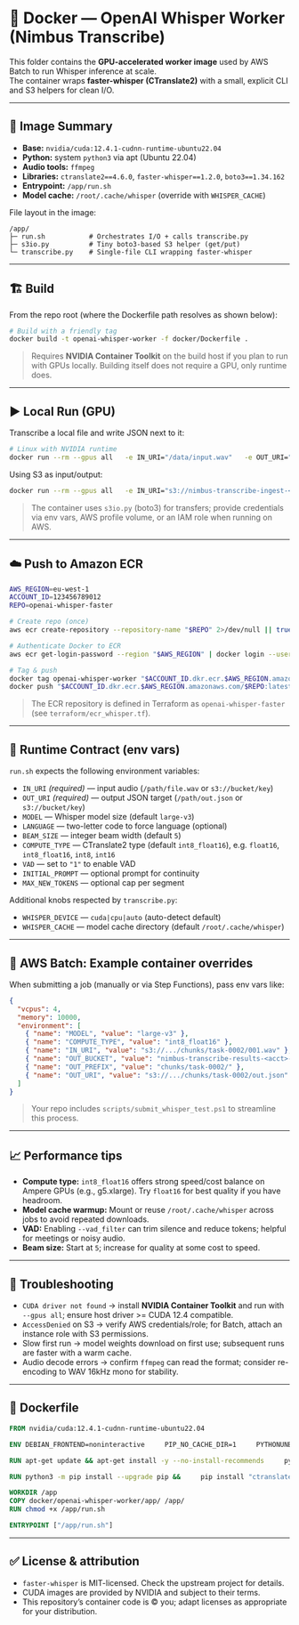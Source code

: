 # 🐳 Docker — OpenAI Whisper Worker (Nimbus Transcribe)

This folder contains the **GPU-accelerated worker image** used by AWS Batch to run Whisper inference at scale.  
The container wraps **faster-whisper (CTranslate2)** with a small, explicit CLI and S3 helpers for clean I/O.

---

## 🔧 Image Summary

- **Base:** `nvidia/cuda:12.4.1-cudnn-runtime-ubuntu22.04`
- **Python:** system `python3` via apt (Ubuntu 22.04)
- **Audio tools:** `ffmpeg`
- **Libraries:** `ctranslate2==4.6.0`, `faster-whisper==1.2.0`, `boto3==1.34.162`
- **Entrypoint:** `/app/run.sh`
- **Model cache:** `/root/.cache/whisper` (override with `WHISPER_CACHE`)

File layout in the image:
```
/app/
├─ run.sh           # Orchestrates I/O + calls transcribe.py
├─ s3io.py          # Tiny boto3-based S3 helper (get/put)
└─ transcribe.py    # Single-file CLI wrapping faster-whisper
```

---

## 🏗 Build

From the repo root (where the Dockerfile path resolves as shown below):

```bash
# Build with a friendly tag
docker build -t openai-whisper-worker -f docker/Dockerfile .
```

> Requires **NVIDIA Container Toolkit** on the build host if you plan to run with GPUs locally. Building itself does not require a GPU, only runtime does.

---

## ▶️ Local Run (GPU)

Transcribe a local file and write JSON next to it:

```bash
# Linux with NVIDIA runtime
docker run --rm --gpus all   -e IN_URI="/data/input.wav"   -e OUT_URI="/data/out/transcript.json"   -e MODEL="large-v3"   -e BEAM_SIZE="5"   -e COMPUTE_TYPE="int8_float16"   -v "$PWD/samples:/data"   openai-whisper-worker
```

Using S3 as input/output:

```bash
docker run --rm --gpus all   -e IN_URI="s3://nimbus-transcribe-ingest-<acct>-<region>/chunks/task-0002/001.wav"   -e OUT_URI="s3://nimbus-transcribe-results-<acct>-<region>/chunks/task-0002/out.json"   -e MODEL="large-v3"   -e COMPUTE_TYPE="int8_float16"   -e AWS_REGION="eu-west-1"   -e AWS_ACCESS_KEY_ID="..." -e AWS_SECRET_ACCESS_KEY="..."   openai-whisper-worker
```

> The container uses `s3io.py` (boto3) for transfers; provide credentials via env vars, AWS profile volume, or an IAM role when running on AWS.

---

## ☁️ Push to Amazon ECR

```bash
AWS_REGION=eu-west-1
ACCOUNT_ID=123456789012
REPO=openai-whisper-faster

# Create repo (once)
aws ecr create-repository --repository-name "$REPO" 2>/dev/null || true

# Authenticate Docker to ECR
aws ecr get-login-password --region "$AWS_REGION" | docker login --username AWS --password-stdin "$ACCOUNT_ID.dkr.ecr.$AWS_REGION.amazonaws.com"

# Tag & push
docker tag openai-whisper-worker "$ACCOUNT_ID.dkr.ecr.$AWS_REGION.amazonaws.com/$REPO:latest"
docker push "$ACCOUNT_ID.dkr.ecr.$AWS_REGION.amazonaws.com/$REPO:latest"
```

> The ECR repository is defined in Terraform as `openai-whisper-faster` (see `terraform/ecr_whisper.tf`).

---

## 🧵 Runtime Contract (env vars)

`run.sh` expects the following environment variables:

- `IN_URI` *(required)* — input audio (`/path/file.wav` or `s3://bucket/key`)
- `OUT_URI` *(required)* — output JSON target (`/path/out.json` or `s3://bucket/key`)
- `MODEL` — Whisper model size (default `large-v3`)
- `LANGUAGE` — two-letter code to force language (optional)
- `BEAM_SIZE` — integer beam width (default `5`)
- `COMPUTE_TYPE` — CTranslate2 type (default `int8_float16`), e.g. `float16`, `int8_float16`, `int8`, `int16`
- `VAD` — set to `"1"` to enable VAD
- `INITIAL_PROMPT` — optional prompt for continuity
- `MAX_NEW_TOKENS` — optional cap per segment

Additional knobs respected by `transcribe.py`:
- `WHISPER_DEVICE` — `cuda|cpu|auto` (auto-detect default)
- `WHISPER_CACHE` — model cache directory (default `/root/.cache/whisper`)

---

## 🧪 AWS Batch: Example container overrides

When submitting a job (manually or via Step Functions), pass env vars like:

```json
{
  "vcpus": 4,
  "memory": 10000,
  "environment": [
    { "name": "MODEL", "value": "large-v3" },
    { "name": "COMPUTE_TYPE", "value": "int8_float16" },
    { "name": "IN_URI", "value": "s3://.../chunks/task-0002/001.wav" },
    { "name": "OUT_BUCKET", "value": "nimbus-transcribe-results-<acct>-eu-west-1" },
    { "name": "OUT_PREFIX", "value": "chunks/task-0002/" },
    { "name": "OUT_URI", "value": "s3://.../chunks/task-0002/out.json" }
  ]
}
```

> Your repo includes `scripts/submit_whisper_test.ps1` to streamline this process.

---

## 📈 Performance tips

- **Compute type:** `int8_float16` offers strong speed/cost balance on Ampere GPUs (e.g., g5.xlarge). Try `float16` for best quality if you have headroom.
- **Model cache warmup:** Mount or reuse `/root/.cache/whisper` across jobs to avoid repeated downloads.
- **VAD:** Enabling `--vad_filter` can trim silence and reduce tokens; helpful for meetings or noisy audio.
- **Beam size:** Start at `5`; increase for quality at some cost to speed.

---

## 🧰 Troubleshooting

- `CUDA driver not found` → install **NVIDIA Container Toolkit** and run with `--gpus all`; ensure host driver >= CUDA 12.4 compatible.
- `AccessDenied` on S3 → verify AWS credentials/role; for Batch, attach an instance role with S3 permissions.
- Slow first run → model weights download on first use; subsequent runs are faster with a warm cache.
- Audio decode errors → confirm `ffmpeg` can read the format; consider re-encoding to WAV 16kHz mono for stability.

---

## 📄 Dockerfile

```dockerfile
FROM nvidia/cuda:12.4.1-cudnn-runtime-ubuntu22.04

ENV DEBIAN_FRONTEND=noninteractive     PIP_NO_CACHE_DIR=1     PYTHONUNBUFFERED=1     WHISPER_CACHE=/root/.cache/whisper

RUN apt-get update && apt-get install -y --no-install-recommends     python3 python3-pip python3-venv ffmpeg ca-certificates &&     rm -rf /var/lib/apt/lists/*

RUN python3 -m pip install --upgrade pip &&     pip install "ctranslate2==4.6.0" "faster-whisper==1.2.0" "boto3==1.34.162"

WORKDIR /app
COPY docker/openai-whisper-worker/app/ /app/
RUN chmod +x /app/run.sh

ENTRYPOINT ["/app/run.sh"]
```

---

## ✅ License & attribution

- `faster-whisper` is MIT-licensed. Check the upstream project for details.
- CUDA images are provided by NVIDIA and subject to their terms.
- This repository’s container code is © you; adapt licenses as appropriate for your distribution.
